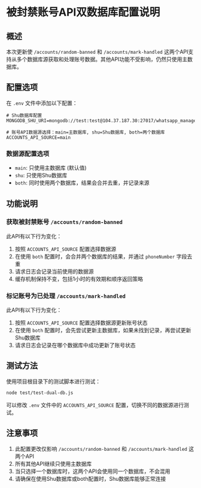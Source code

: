 # 被封禁账号API双数据库配置说明

## 概述
本次更新使 `/accounts/random-banned` 和 `/accounts/mark-handled` 这两个API支持从多个数据库源获取和处理账号数据。其他API功能不受影响，仍然只使用主数据库。

## 配置选项
在 `.env` 文件中添加以下配置：

```
# Shu数据库配置
MONGODB_SHU_URI=mongodb://test:test@104.37.187.30:27017/whatsapp_manager_test

# 账号API数据源选择：main=主数据库, shu=Shu数据库, both=两个数据库
ACCOUNTS_API_SOURCE=main
```

### 数据源配置选项
- `main`: 只使用主数据库 (默认值)
- `shu`: 只使用Shu数据库
- `both`: 同时使用两个数据库，结果会合并去重，并记录来源

## 功能说明

### 获取被封禁账号 `/accounts/random-banned`
此API有以下行为变化：
1. 按照 `ACCOUNTS_API_SOURCE` 配置选择数据源
2. 在使用 `both` 配置时，会合并两个数据库的结果，并通过 `phoneNumber` 字段去重
3. 请求日志会记录当前使用的数据源
4. 缓存机制保持不变，包括1小时的有效期和顺序返回策略

### 标记账号为已处理 `/accounts/mark-handled`
此API有以下行为变化：
1. 按照 `ACCOUNTS_API_SOURCE` 配置选择数据源更新账号状态
2. 在使用 `both` 配置时，会先尝试更新主数据库，如果未找到记录，再尝试更新Shu数据库
3. 请求日志会记录在哪个数据库中成功更新了账号状态

## 测试方法
使用项目根目录下的测试脚本进行测试：

```bash
node test/test-dual-db.js
```

可以修改 `.env` 文件中的 `ACCOUNTS_API_SOURCE` 配置，切换不同的数据源进行测试。

## 注意事项
1. 此配置更改仅影响 `/accounts/random-banned` 和 `/accounts/mark-handled` 这两个API
2. 所有其他API继续只使用主数据库
3. 当只选择一个数据库时，这两个API会使用同一个数据库，不会混用
4. 请确保在使用Shu数据库或both配置时，Shu数据库能够正常连接 